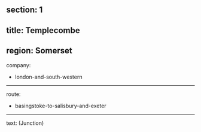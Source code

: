 ﻿section: 1
----
title: Templecombe
----
region: Somerset
----
company:
- london-and-south-western
----
route:
- basingstoke-to-salisbury-and-exeter
----
text: (Junction)
